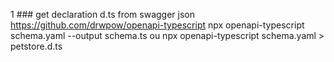 
1 ###  get declaration d.ts from swagger json
https://github.com/drwpow/openapi-typescript
npx openapi-typescript schema.yaml --output schema.ts
ou
npx openapi-typescript schema.yaml > petstore.d.ts

